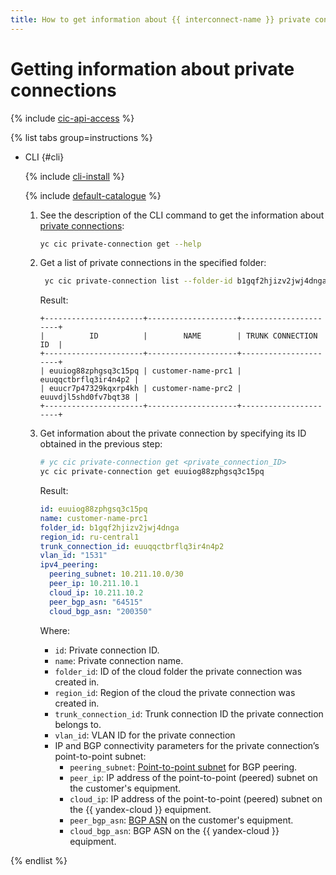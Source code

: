 ```yaml
---
title: How to get information about {{ interconnect-name }} private connections
---
```


# Getting information about private connections

{% include [cic-api-access](../../_includes/interconnect/cic-api-access.md) %}

{% list tabs group=instructions %}

- CLI {#cli}

  {% include [cli-install](../../_includes/cli-install.md) %}

  {% include [default-catalogue](../../_includes/default-catalogue.md) %}

  1. See the description of the CLI command to get the information about [private connections](../concepts/priv-con.md):

      ```bash
      yc cic private-connection get --help
      ```

  1. Get a list of private connections in the specified folder:

     ```bash
      yc cic private-connection list --folder-id b1gqf2hjizv2jwj4dnga
      ```

      Result:

      ```text
      +----------------------+--------------------+----------------------+
      |          ID          |        NAME        | TRUNK CONNECTION ID  |
      +----------------------+--------------------+----------------------+
      | euuiog88zphgsq3c15pq | customer-name-prc1 | euuqqctbrflq3ir4n4p2 |
      | euucr7p47329kqxrp4kh | customer-name-prc2 | euuvdjl5shd0fv7bqt38 |
      +----------------------+--------------------+----------------------+      
      ```

  1. Get information about the private connection by specifying its ID obtained in the previous step:

      ```bash
      # yc cic private-connection get <private_connection_ID>
      yc cic private-connection get euuiog88zphgsq3c15pq 
      ```

      Result:

      ```yml
      id: euuiog88zphgsq3c15pq
      name: customer-name-prc1
      folder_id: b1gqf2hjizv2jwj4dnga
      region_id: ru-central1
      trunk_connection_id: euuqqctbrflq3ir4n4p2
      vlan_id: "1531"
      ipv4_peering:
        peering_subnet: 10.211.10.0/30
        peer_ip: 10.211.10.1
        cloud_ip: 10.211.10.2
        peer_bgp_asn: "64515"
        cloud_bgp_asn: "200350"
      ```

      Where:
      * `id`: Private connection ID.
      * `name`: Private connection name.
      * `folder_id`: ID of the cloud folder the private connection was created in.
      * `region_id`: Region of the cloud the private connection was created in.
      * `trunk_connection_id`: Trunk connection ID the private connection belongs to.
      * `vlan_id`: VLAN ID for the private connection
      * IP and BGP connectivity parameters for the private connection’s point-to-point subnet:
         * `peering_subnet`: [Point-to-point subnet](../../interconnect/concepts/priv-con.md#priv-address) for BGP peering.
         * `peer_ip`: IP address of the point-to-point (peered) subnet on the customer's equipment.
         * `cloud_ip`: IP address of the point-to-point (peered) subnet on the {{ yandex-cloud }} equipment.
         * `peer_bgp_asn`: [BGP ASN](../../interconnect/concepts/priv-con.md#bgp-asn) on the customer's equipment.
         * `cloud_bgp_asn`: BGP ASN on the {{ yandex-cloud }} equipment.

{% endlist %}
